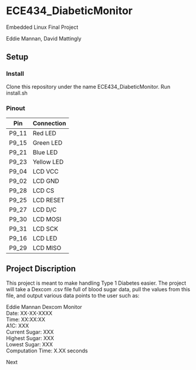 
# ECE434_DiabeticMonitor

Embedded Linux Final Project

Eddie Mannan, David Mattingly

## Setup

### Install

Clone this repository under the name ECE434_DiabeticMonitor.
Run install.sh

### Pinout

| Pin   | Connection |
| --- |  --- |
| P9_11 | Red LED    |
| P9_15 | Green LED  |
| P9_21 | Blue LED   |
| P9_23 | Yellow LED |
| P9_04 | LCD VCC    |
| P9_02 | LCD GND    |
| P9_28 | LCD CS     |
| P9_25 | LCD RESET  |
| P9_27 | LCD D/C    |
| P9_30 | LCD MOSI   |
| P9_31 | LCD SCK    |
| P9_16 | LCD LED    |
| P9_29 | LCD MISO   |

## Project Discription
This project is meant to make handling Type 1 Diabetes easier. The project will take a Dexcom .csv file full of blood sugar data, pull the values from this file, and output various data points to the user such as:

Eddie Mannan Dexcom Monitor  
Date: XX-XX-XXXX  
Time: XX:XX:XX  
A1C: XXX  
Current Sugar: XXX  
Highest Sugar: XXX  
Lowest Sugar: XXX  
Computation Time: X.XX seconds  
  
Next